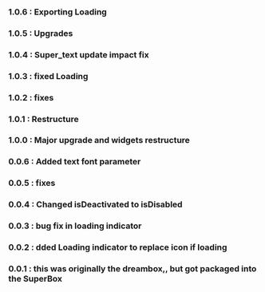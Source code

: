 ### 1.0.6 : Exporting Loading
### 1.0.5 : Upgrades
### 1.0.4 : Super_text update impact fix
### 1.0.3 : fixed Loading
### 1.0.2 : fixes
### 1.0.1 : Restructure
### 1.0.0 : Major upgrade and widgets restructure
### 0.0.6 : Added text font parameter
### 0.0.5 : fixes
### 0.0.4 : Changed isDeactivated to isDisabled
### 0.0.3 : bug fix in loading indicator
### 0.0.2 : dded Loading indicator to replace icon if loading
### 0.0.1 : this was originally the dreambox,, but got packaged into the SuperBox
